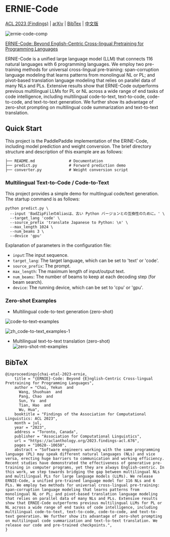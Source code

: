 # ERNIE-Code

[ACL 2023 (Findings)](https://aclanthology.org/2023.findings-acl.676/) | [arXiv](https://arxiv.org/pdf/2212.06742) | [BibTex](https://github.com/PaddlePaddle/PaddleNLP/tree/develop/model_zoo/ernie-code/README.md#bibtex) | [中文版](https://github.com/PaddlePaddle/PaddleNLP/tree/develop/model_zoo/ernie-code/README.zh.md) 
 
![ernie-code-comp](https://github.com/KB-Ding/PaddleNLP/assets/13767887/2a550b46-a7d5-416d-b300-83cce7044be4)

[ERNIE-Code: Beyond English-Centric Cross-lingual Pretraining for Programming Languages](https://aclanthology.org/2023.findings-acl.676.pdf)



ERNIE-Code is a unified large language model (LLM) that connects 116 natural languages with 6 programming languages. We employ two pre-training methods for universal cross-lingual pre-training: span-corruption language modeling that learns patterns from monolingual NL or PL; and pivot-based translation language modeling that relies on parallel data of many NLs and PLs. Extensive results show that ERNIE-Code outperforms previous multilingual LLMs for PL or NL across a wide range of end tasks of code intelligence, including multilingual code-to-text, text-to-code, code-to-code, and text-to-text generation. We further show its advantage of zero-shot prompting on multilingual code summarization and text-to-text translation. 

## Quick Start

This project is the PaddlePaddle implementation of the ERINE-Code, including model prediction and weight conversion. The brief directory structure and description of this example are as follows:

```text
├── README.md               # Documentation
├── predict.py              # Forward prediction demo
├── converter.py            # Weight conversion script
```

### Multilingual Text-to-Code / Code-to-Text

This project provides a simple demo for multlingual code/text generation. The startup command is as follows:

```shell
python predict.py \
  --input 'BadZipFileのAliasは、古い Python バージョンとの互換性のために。' \
  --target_lang 'code' \
  --source_prefix 'translate Japanese to Python: \n' \
  --max_length 1024 \
  --num_beams 3 \
  --device 'gpu'
```

Explanation of parameters in the configuration file:
- `input`:The input sequence.
- `target_lang`: The target language, which can be set to 'text' or 'code'.
- `source_prefix`: The prompt.
- `max_length`: The maximum length of input/output text.
- `num_beams`: The number of beams to keep at each decoding step (for beam search).
- `device`: The running device, which can be set to 'cpu' or 'gpu'.


### Zero-shot Examples
- Multilingual code-to-text generation (zero-shot)

![code-to-text-examples](https://github.com/KB-Ding/PaddleNLP/assets/13767887/7dbf225e-e6be-401d-9f6c-f733e2f68f76)

![zh_code-to-text_examples-1](https://github.com/KB-Ding/PaddleNLP/assets/13767887/2d1ba091-f43c-4f3e-95c6-0038ede9e63e)

- Multilingual text-to-text translation (zero-shot)
![zero-shot-mt-examples](https://github.com/KB-Ding/PaddleNLP/assets/13767887/8be1a977-fa21-4a46-86ba-136fa8276a1a)


## BibTeX
```
@inproceedings{chai-etal-2023-ernie,
    title = "{ERNIE}-Code: Beyond {E}nglish-Centric Cross-lingual Pretraining for Programming Languages",
    author = "Chai, Yekun  and
      Wang, Shuohuan  and
      Pang, Chao  and
      Sun, Yu  and
      Tian, Hao  and
      Wu, Hua",
    booktitle = "Findings of the Association for Computational Linguistics: ACL 2023",
    month = jul,
    year = "2023",
    address = "Toronto, Canada",
    publisher = "Association for Computational Linguistics",
    url = "https://aclanthology.org/2023.findings-acl.676",
    pages = "10628--10650",
    abstract = "Software engineers working with the same programming language (PL) may speak different natural languages (NLs) and vice versa, erecting huge barriers to communication and working efficiency. Recent studies have demonstrated the effectiveness of generative pre-training in computer programs, yet they are always English-centric. In this work, we step towards bridging the gap between multilingual NLs and multilingual PLs for large language models (LLMs). We release ERNIE-Code, a unified pre-trained language model for 116 NLs and 6 PLs. We employ two methods for universal cross-lingual pre-training: span-corruption language modeling that learns patterns from monolingual NL or PL; and pivot-based translation language modeling that relies on parallel data of many NLs and PLs. Extensive results show that ERNIE-Code outperforms previous multilingual LLMs for PL or NL across a wide range of end tasks of code intelligence, including multilingual code-to-text, text-to-code, code-to-code, and text-to-text generation. We further show its advantage of zero-shot prompting on multilingual code summarization and text-to-text translation. We release our code and pre-trained checkpoints.",
}
```
